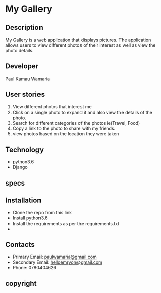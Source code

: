 # My Gallery

## Description

My Gallery  is a web application that displays pictures. The application allows users to view different photos of their interest as well as view the photo details.

## Developer

Paul Kamau Wamaria



## User stories

1. View different photos that interest me
2. Click on a single photo to expand it and also view the details of the photo.
3. Search for different categories of the photos ie(Travel, Food)
4. Copy a link to the photo to share with my friends.
5. view photos based on the location they were taken


## Technology

* python3.6
* Django


## specs




## Installation 

* Clone the repo from this link 
* Install python3.6
* Install the requirements as per the requirements.txt
* 

 


## Contacts

* Primary Email: paulwamaria@gmail.com
* Secondary Email: helloemryon@gmail.com
* Phone: 0780404626

## copyright
